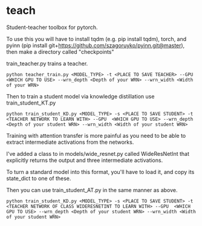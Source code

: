 # teach

Student-teacher toolbox for pytorch.

To use this you will have to install tqdm (e.g. pip install tqdm), torch, and pyinn (pip install git+https://github.com/szagoruyko/pyinn.git@master), then make a directory called "checkpoints"

train_teacher.py trains a teacher.

`python teacher_train.py <MODEL_TYPE> -t <PLACE TO SAVE TEACHER> --GPU  <WHICH GPU TO USE> --wrn_depth <Depth of your WRN> --wrn_width <Width of your WRN>`

Then to train a student model via knowledge distillation use train_student_KT.py

`python train_student_KD.py <MODEL_TYPE> -s <PLACE TO SAVE STUDENT> -t <TEACHER NETWORK TO LEARN WITH> --GPU  <WHICH GPU TO USE> --wrn_depth <Depth of your student WRN> --wrn_width <Width of your student WRN>`

Training with attention transfer is more painful as you need to be able to extract intermediate activations from the networks.

I've added a class to in models/wide_resnet.py called WideResNetInt that explicitly returns the output and three intermediate activations.

To turn a standard model into this format, you'll have to load it, and copy its state_dict to one of these.

Then you can use train_student_AT.py in the same manner as above.

`python train_student_KD.py <MODEL_TYPE> -s <PLACE TO SAVE STUDENT> -t <TEACHER NETWORK OF CLASS WIDERESNETINT TO LEARN WITH> --GPU  <WHICH GPU TO USE> --wrn_depth <Depth of your student WRN> --wrn_width <Width of your student WRN>`
